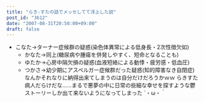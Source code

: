 ```yaml
---
title: "らき☆すたの話でメッセしてて浮上した説"
post_id: "3612"
date: "2007-08-31T20:50:00+09:00"
draft: false
---
```



* こなた→ターナー症候群の疑惑(染色体異常による低身長・2次性徴欠如)
  * かなた→同上(糖尿病や腫瘍を併発しやすく、短命となることも)
  * ゆたか→心房中隔欠損の疑惑(血液短絡による動悸・疲労感・低血圧)
  * つかさ→幼少期にアスペルガー症候群だった疑惑(知的障害なき自閉症)
なんかそれなりに納得出来てしまうのは自分だけだろうかｗｗ らきすた病人だらけだな……まるで悪夢の中に日常の些細な幸せを探すような鬱ストーリーしか出て来ないようになってしまった ´・ω・｀
